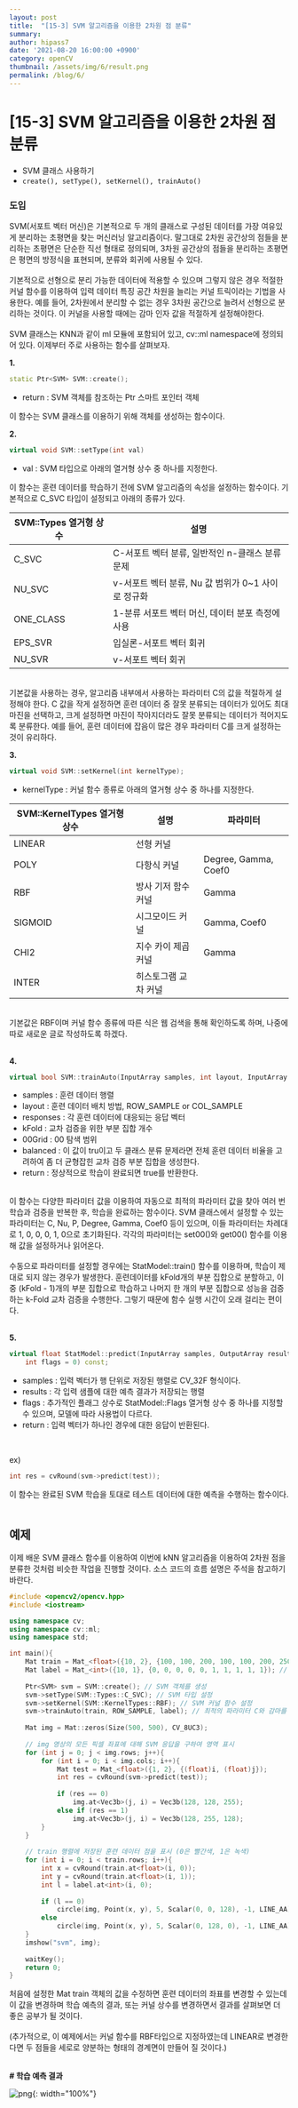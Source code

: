 ```yaml
---
layout: post
title:  "[15-3] SVM 알고리즘을 이용한 2차원 점 분류"
summary: 
author: hipass7
date: '2021-08-20 16:00:00 +0900'
category: openCV
thumbnail: /assets/img/6/result.png
permalink: /blog/6/
---
```


# [15-3] SVM 알고리즘을 이용한 2차원 점 분류

- SVM 클래스 사용하기
- `create(), setType(), setKernel(), trainAuto()`

### 도입

SVM(서포트 벡터 머신)은 기본적으로 두 개의 클래스로 구성된 데이터를 가장 여유있게 분리하는 초평면을 찾는 머신러닝 알고리즘이다. 말그대로 2차원 공간상의 점들을 분리하는 초평면은 단순한 직선 형태로 정의되며, 3차원 공간상의 점들을 분리하는 초평면은 평면의 방정식을 표현되며, 분류와 회귀에 사용될 수 있다. <br /><br />
기본적으로 선형으로 분리 가능한 데이터에 적용할 수 있으며 그렇지 않은 경우 적절한 커널 함수를 이용하여 입력 데이터 특징 공간 차원을 늘리는 커널 트릭이라는 기법을 사용한다. 예를 들어, 2차원에서 분리할 수 없는 경우 3차원 공간으로 늘려서 선형으로 분리하는 것이다. 이 커널을 사용할 때에는 감마 인자 값을 적절하게 설정해야한다. <br /> <br />
SVM 클래스는 KNN과 같이 ml 모듈에 포함되어 있고, cv::ml namespace에 정의되어 있다. 이제부터 주로 사용하는 함수를 살펴보자.


**1.**

```c++
static Ptr<SVM> SVM::create();
```
- return : SVM 객체를 참조하는 Ptr 스마트 포인터 객체



이 함수는 SVM 클래스를 이용하기 위해 객체를 생성하는 함수이다.

**2.**

```c++
virtual void SVM::setType(int val)
```

- val : SVM 타입으로 아래의 열거형 상수 중 하나를 지정한다.



이 함수는 훈련 데이터를 학습하기 전에 SVM 알고리즘의 속성을 설정하는 함수이다. 기본적으로 C_SVC 타입이 설정되고 아래의 종류가 있다.

| SVM::Types 열거형 상수               | 설명                                                         |
| -------------------------- | ------------------------------------------------------------ |
| C_SVC               | C-서포트 벡터 분류, 일반적인 n-클래스 분류 문제         |
| NU_SVC          | v-서포트 벡터 분류, Nu 값 범위가 0~1 사이로 정규화                     |
| ONE_CLASS     | 1-분류 서포트 벡터 머신, 데이터 분포 측정에 사용 |
| EPS_SVR | 입실론-서포트 벡터 회귀   |
| NU_SVR           | v-서포트 벡터 회귀    |

<br />기본값을 사용하는 경우, 알고리즘 내부에서 사용하는 파라미터 C의 값을 적절하게 설정해야 한다. C 값을 작게 설정하면 훈련 데이터 중 잘못 분류되는 데이터가 있어도 최대 마진을 선택하고, 크게 설정하면 마진이 작아지더라도 잘못 분류되는 데이터가 적어지도록 분류한다. 예를 들어, 훈련 데이터에 잡음이 많은 경우 파라미터 C를 크게 설정하는 것이 유리하다.

**3.**

```c++
virtual void SVM::setKernel(int kernelType);
```

- kernelType : 커널 함수 종류로 아래의 열거형 상수 중 하나를 지정한다.

| SVM::KernelTypes 열거형 상수                | 설명                                                         | 파라미터 |
| -------------------------- | ------------------------------------------------------------ | -----------|
| LINEAR              | 선형 커널         | |
| POLY           | 다항식 커널                     | Degree, Gamma, Coef0|
| RBF     | 방사 기저 함수 커널 | Gamma |
| SIGMOID | 시그모이드 커널   | Gamma, Coef0|
| CHI2           | 지수 카이 제곱 커널    | Gamma |
| INTER | 히스토그램 교차 커널                   |

<br />
기본값은 RBF이며 커널 함수 종류에 따른 식은 웹 검색을 통해 확인하도록 하며, 나중에 따로 새로운 글로 작성하도록 하겠다.
<br />
<br />

**4.**

```c++
virtual bool SVM::trainAuto(InputArray samples, int layout, InputArray responses, int kFold = 10, Ptr<ParamGrid> Cgrid = SVM::getDefaultFridPtr(SVM::C), Ptr<ParamGrid> gammaGrid = SVM::getDefaultFridPtr(SVM::GAMMA), Ptr<ParamGrid> pGrid = SVM::getDefaultFridPtr(SVM::P), Ptr<ParamGrid> nuGrid = SVM::getDefaultFridPtr(SVM::NU), Ptr<ParamGrid> coeffGrid = SVM::getDefaultFridPtr(SVM::COEF), Ptr<ParamGrid> degreeGrid = SVM::getDefaultFridPtr(SVM::DEGREE), bool balnaced = false)
```

- samples : 훈련 데이터 행렬
- layout : 훈련 데이터 배치 방법, ROW_SAMPLE or COL_SAMPLE
- responses : 각 훈련 데이터에 대응되는 응답 벡터
- kFold : 교차 검증을 위한 부분 집합 개수
- 00Grid : 00 탐색 범위
- balanced : 이 값이 tru이고 두 클래스 분류 문제라면 전체 훈련 데이터 비율을 고려하여 좀 더 균형잡힌 교차 검증 부분 집합을 생성한다.
- return : 정상적으로 학습이 완료되면 true를 반환한다.

<br />
이 함수는 다양한 파라미터 값을 이용하여 자동으로 최적의 파라미터 값을 찾아 여러 번 학습과 검증을 반복한 후, 학습을 완료하는 함수이다. SVM 클래스에서 설정할 수 있는 파라미터는 C, Nu, P, Degree, Gamma, Coef0 등이 있으며, 이들 파라미터는 차례대로 1, 0, 0, 0, 1, 0으로 초기화된다. 각각의 파라미터는 set00()와 get00() 함수를 이용해 값을 설정하거나 읽어온다.
<br /><br />
수동으로 파라미터를 설정할 경우에는 StatModel::train() 함수를 이용하며, 학습이 제대로 되지 않는 경우가 발생한다. 훈련데이터를 kFold개의 부분 집합으로 분할하고, 이 중 (kFold - 1)개의 부분 집합으로 학습하고 나머지 한 개의 부분 집합으로 성능을 검증하는 k-Fold 교차 검증을 수행한다. 그렇기 때문에 함수 실행 시간이 오래 걸리는 편이다.
<br /><br />

**5.**

```c++
virtual float StatModel::predict(InputArray samples, OutputArray results = noArray(),
    int flags = 0) const;
```

- samples : 입력 벡터가 행 단위로 저장된 행렬로 CV_32F 형식이다.
- results : 각 입력 샘플에 대한 예측 결과가 저장되는 행렬
- flags : 추가적인 플래그 상수로 StatModel::Flags 열거형 상수 중 하나를 지정할 수 있으며, 모델에 따라 사용법이 다르다.
- return : 입력 벡터가 하나인 경우에 대한 응답이 반환된다.

<br />

ex)
```c++
int res = cvRound(svm->predict(test));
```
이 함수는 완료된 SVM 학습을 토대로 테스트 데이터에 대한 예측을 수행하는 함수이다. <br /><br />


## 예제
이제 배운 SVM 클래스 함수를 이용하여 이번에 kNN 알고리즘을 이용하여 2차원 점을 분류한 것처럼 비슷한 작업을 진행할 것이다. 소스 코드의 흐름 설명은 주석을 참고하기 바란다.
```c++
#include <opencv2/opencv.hpp>
#include <iostream>

using namespace cv;
using namespace cv::ml;
using namespace std;

int main(){
    Mat train = Mat_<float>({10, 2}, {100, 100, 200, 100, 100, 200, 250, 250, 100, 400, 350, 100, 400, 200, 400, 300, 260, 400, 200, 450}); // 8x2 행렬을 만들어내서 할당
    Mat label = Mat_<int>({10, 1}, {0, 0, 0, 0, 0, 1, 1, 1, 1, 1}); // 8x1 행렬을 만들어내서 할당
    
    Ptr<SVM> svm = SVM::create(); // SVM 객체를 생성
    svm->setType(SVM::Types::C_SVC); // SVM 타입 설정
    svm->setKernel(SVM::KernelTypes::RBF); // SVM 커널 함수 설정
    svm->trainAuto(train, ROW_SAMPLE, label); // 최적의 파라미터 C와 감마를 자동으로 찾아 학습
    
    Mat img = Mat::zeros(Size(500, 500), CV_8UC3);
    
    // img 영상의 모든 픽셀 좌표에 대해 SVM 응답을 구하여 영역 표시
    for (int j = 0; j < img.rows; j++){
        for (int i = 0; i < img.cols; i++){
            Mat test = Mat_<float>({1, 2}, {(float)i, (float)j});
            int res = cvRound(svm->predict(test));
            
            if (res == 0)
                img.at<Vec3b>(j, i) = Vec3b(128, 128, 255);
            else if (res == 1)
                img.at<Vec3b>(j, i) = Vec3b(128, 255, 128);
        }
    }
    
    // train 행렬에 저장된 훈련 데이터 점을 표시 (0은 빨간색, 1은 녹색)
    for (int i = 0; i < train.rows; i++){
        int x = cvRound(train.at<float>(i, 0));
        int y = cvRound(train.at<float>(i, 1));
        int l = label.at<int>(i, 0);
        
        if (l == 0)
            circle(img, Point(x, y), 5, Scalar(0, 0, 128), -1, LINE_AA);
        else
            circle(img, Point(x, y), 5, Scalar(0, 128, 0), -1, LINE_AA);
    }
    imshow("svm", img);
    
    waitKey();
    return 0;
}


```

처음에 설정한 Mat train 객체의 값을 수정하면 훈련 데이터의 좌표를 변경할 수 있는데 이 값을 변경하며 학습 예측의 결과, 또는 커널 상수를 변경하면서 결과를 살펴보면 더 좋은 공부가 될 것이다. <br /> <br />(추가적으로, 이 예제에서는 커널 함수를 RBF타입으로 지정하였는데 LINEAR로 변경한다면 두 점들을 세로로 양분하는 형태의 경계면이 만들어 질 것이다.)
<br /> <br />

**# 학습 예측 결과**

![png](/assets/img/6/result.png){: width="100%"}
